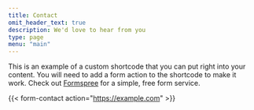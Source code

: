 ```yaml
---
title: Contact
omit_header_text: true
description: We'd love to hear from you
type: page
menu: "main"
---
```


This is an example of a custom shortcode that you can put right into your content. You will need to add a form action to the shortcode to make it work. Check out [Formspree](https://formspree.io/) for a simple, free form service. 

{{< form-contact action="https://example.com"  >}}
